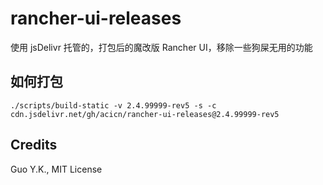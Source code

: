 # rancher-ui-releases

使用 jsDelivr 托管的，打包后的魔改版 Rancher UI，移除一些狗屎无用的功能

## 如何打包

```
./scripts/build-static -v 2.4.99999-rev5 -s -c cdn.jsdelivr.net/gh/acicn/rancher-ui-releases@2.4.99999-rev5
```

## Credits

Guo Y.K., MIT License
